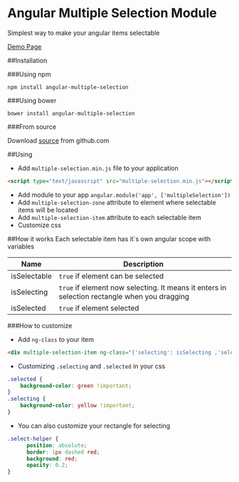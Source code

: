 # Angular Multiple Selection Module
Simplest way to make your angular items selectable

[Demo Page](http://maxazan.github.io/angular-multiple-selection/)

##Installation

###Using npm
```
npm install angular-multiple-selection
```

###Using bower
```
bower install angular-multiple-selection
```

###From source

Download [source](https://github.com/maxazan/angular-multiple-selection/archive/master.zip) from github.com

##Using
* Add `multiple-selection.min.js` file to your application
```html
<script type="text/javascript" src="multiple-selection.min.js"></script>
```
* Add module to your app `angular.module('app', ['multipleSelection'])`
* Add `multiple-selection-zone` attribute to element where selectable items will be located
* Add `multiple-selection-item` attribute to each selectable item
* Customize css


##How it works
Each selectable item has it`s own angular scope with variables

| Name  | Description |
| ------------- | ------------- |
| isSelectable  | `true` if element can be selected |
| isSelecting  | `true` if element now selecting. It means it enters in selection rectangle when you dragging |
| isSelected  | `true` if element selected |

###How to customize

* Add `ng-class` to your item
```html
<div multiple-selection-item ng-class="{'selecting': isSelecting ,'selected': isSelected}"></div>
```
* Customizing `.selecting` and `.selected` in your css
```css
.selected {
    background-color: green !important;
}
.selecting {
    background-color: yellow !important;
}
```
* You can also customize your rectangle for selecting
```css
.select-helper {
      position: absolute;
      border: 1px dashed red;
      background: red;
      opacity: 0.2;
}
```
